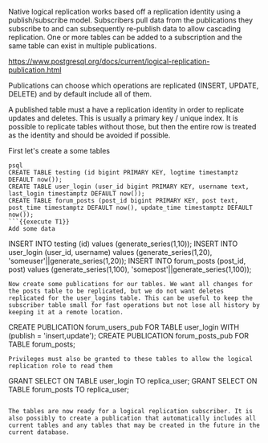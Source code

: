 Native logical replication works based off a replication identity using a publish/subscribe model. Subscribers pull data from the publications they subscribe to and can subsequently re-publish data to allow cascading replication. One or more tables can be added to a subscription and the same table can exist in multiple publications.

https://www.postgresql.org/docs/current/logical-replication-publication.html

Publications can choose which operations are replicated (INSERT, UPDATE, DELETE) and by default include all of them.

A published table must a have a replication identity in order to replicate updates and deletes. This is usually a primary key / unique index. It is possible to replicate tables without those, but then the entire row is treated as the identity and should be avoided if possible.

First let's create a some tables
```
psql
CREATE TABLE testing (id bigint PRIMARY KEY, logtime timestamptz DEFAULT now());
CREATE TABLE user_login (user_id bigint PRIMARY KEY, username text, last_login timestamptz DEFAULT now());
CREATE TABLE forum_posts (post_id bigint PRIMARY KEY, post text, post_time timestamptz DEFAULT now(), update_time timestamptz DEFAULT now());
```{{execute T1}}
Add some data
```
INSERT INTO testing (id) values (generate_series(1,10));
INSERT INTO user_login (user_id, username) values (generate_series(1,20), 'someuser'||generate_series(1,20));
INSERT INTO forum_posts (post_id, post) values (generate_series(1,100), 'somepost'||generate_series(1,100));
```{{execute T1}}
Now create some publications for our tables. We want all changes for the posts table to be replicated, but we do not want deletes replicated for the user_logins table. This can be useful to keep the subscriber table small for fast operations but not lose all history by keeping it at a remote location.
```
CREATE PUBLICATION forum_users_pub FOR TABLE user_login WITH (publish = 'insert,update');
CREATE PUBLICATION forum_posts_pub FOR TABLE forum_posts;
```{{execute T1}}
Privileges must also be granted to these tables to allow the logical replication role to read them
```
GRANT SELECT ON TABLE user_login TO replica_user;
GRANT SELECT ON TABLE forum_posts TO replica_user;
```{{execute T1}}

The tables are now ready for a logical replication subscriber. It is also possibly to create a publication that automatically includes all current tables and any tables that may be created in the future in the current database. 

